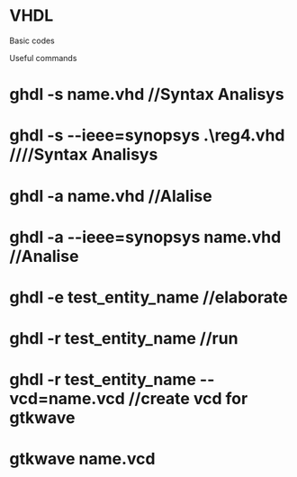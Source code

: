 # VHDL
Basic codes

Useful commands

# ghdl -s name.vhd //Syntax Analisys
# ghdl -s --ieee=synopsys .\reg4.vhd ////Syntax Analisys
# ghdl -a name.vhd //Alalise
# ghdl -a --ieee=synopsys name.vhd //Analise
# ghdl -e test_entity_name //elaborate
# ghdl -r test_entity_name //run
# ghdl -r test_entity_name --vcd=name.vcd //create vcd for gtkwave
# gtkwave name.vcd
